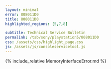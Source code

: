 ```yaml
---
layout: minimal
error: 808011D0
title: 808011D0
highlighted_regions: [5,7,8]

subtitle: Technical Service Bulletin
permalink: /tsb/sony/playstation5/808011D0
css: /assets/css/highlight_page.css
js: /assets/js/consoleservicetool.js
---
```


{% include_relative MemoryInterfaceError.md %}
